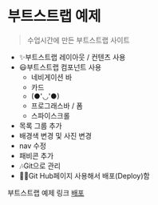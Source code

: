 # 부트스트랩 예제

> 수업시간에 만든 부트스트랩 사이트

- ✨부트스트랩 레이아웃 / 컨텐츠 사용
- 😃부트스트랩 컴포넌트 사용
  - 네비게이션 바
  - 카드
  - (●'◡'●)
  - 프로그래스바 / 폼
  - 스파이스크롤
- 목록 그룹 추가
- 배경색 변경 및 사진 변경
- nav 수정
- 패비콘 추가
- 🎶Git으로 관리
- 🐱‍🚀Git Hub페이지 사용해서 배포(Deploy)함

부트스트랩 예제 링크
[배포](https://nahee23.github.io/BS5-Portfolio/)
